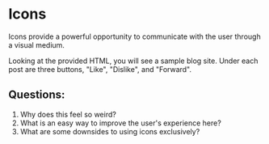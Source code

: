 # Icons

Icons provide a powerful opportunity to communicate with the user through a visual medium. 

Looking at the provided HTML, you will see a sample blog site. Under each post are three buttons, "Like", "Dislike", and "Forward".

## Questions: 

1. Why does this feel so weird?
2. What is an easy way to improve the user's experience here? 
3. What are some downsides to using icons exclusively?
